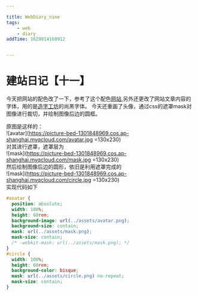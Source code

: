 ```yaml
---

title: WebDiary_nine
tags:
    - web
    - diary
addTime: 1629814160912


---
```

# 建站日记【十一】
今天把网站的配色改了一下，参考了这个配色[网站](https://www.happyhues.co/),另外还更改了网站文章内容的字体，用的是[造字工坊](https://www.makefont.com/index.html)的尚黑字体。
今天还重画了头像，通过css的遮罩mask对图像进行裁切，并绘制图像后边的圆框。
<!-- more -->
原图是这样的：<br>
![avatar](https://picture-bed-1301848969.cos.ap-shanghai.myqcloud.com/avatar.jpg =130x230)<br>
对其进行遮罩，遮罩层为<br>
![mask](https://picture-bed-1301848969.cos.ap-shanghai.myqcloud.com/mask.jpg =130x230)<br>
然后绘制图像后边的圆形，依旧是利用遮罩完成的<br>
![mask](https://picture-bed-1301848969.cos.ap-shanghai.myqcloud.com/circle.jpg =130x230)<br>
实现代码如下
```css
#avatar {
  position: absolute;
  width: 100%;
  height: 60rem;
  background-image: url(../assets/avatar.png);
  background-size: contain;
  mask: url(../assets/mask.png);
  mask-size: contain;
  /* -webkit-mask: url(../assets/mask.png); */
}
#circle {
  width: 100%;
  height: 60rem;
  background-color: bisque;
  mask: url(../assets/circle.png) no-repeat;
  mask-size: contain;
}
```